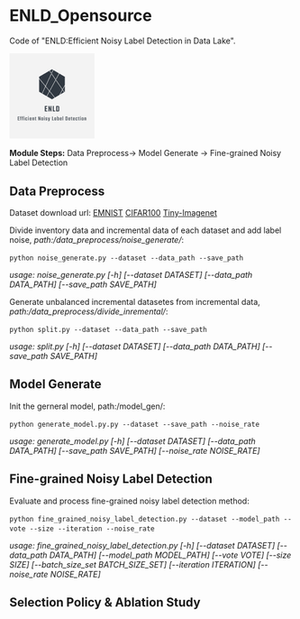 # ENLD_Opensource
Code of "ENLD:Efficient Noisy Label Detection in Data Lake".

<img src="https://github.com/yxkyong/ENLD_Opensource/blob/main/base_class/logo.png" width="30%" height="30%" />

**Module Steps:** Data Preprocess-> Model Generate -> Fine-grained Noisy Label Detection

## Data Preprocess
Dataset download url: [EMNIST](https://www.nist.gov/itl/products-and-services/emnist-dataset) [CIFAR100](https://www.cs.toronto.edu/~kriz/cifar.html) [Tiny-Imagenet](https://www.kaggle.com/c/tiny-imagenet)

Divide inventory data and incremental data of each dataset and add label noise, *path:/data_preprocess/noise_generate/*:

`python noise_generate.py --dataset --data_path --save_path` 

*usage: noise_generate.py [-h] [--dataset DATASET] [--data_path DATA_PATH] [--save_path SAVE_PATH]*

Generate unbalanced incremental datasetes from incremental data, *path:/data_preprocess/divide_inremental/*:

`python split.py --dataset --data_path --save_path` 

*usage: split.py [-h] [--dataset DATASET] [--data_path DATA_PATH] [--save_path SAVE_PATH]*

## Model Generate

Init the gerneral model, path:/model_gen/:

`python generate_model.py.py --dataset --save_path --noise_rate`

*usage: generate_model.py [-h] [--dataset DATASET] [--data_path DATA_PATH] [--save_path SAVE_PATH] [--noise_rate NOISE_RATE]*

## Fine-grained Noisy Label Detection

Evaluate and process fine-grained noisy label detection method:

`python fine_grained_noisy_label_detection.py --dataset --model_path --vote --size --iteration --noise_rate`

*usage: fine_grained_noisy_label_detection.py [-h] [--dataset DATASET] [--data_path DATA_PATH] [--model_path MODEL_PATH] [--vote VOTE] [--size SIZE] [--batch_size_set BATCH_SIZE_SET] [--iteration ITERATION] [--noise_rate NOISE_RATE]*

## Selection Policy & Ablation Study
